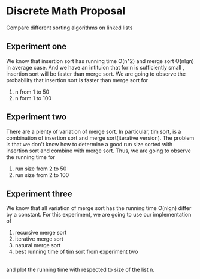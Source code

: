 # Discrete Math Proposal

Compare different sorting algorithms on linked lists

## Experiment one
We know that insertion sort has running time O(n^2) and merge sort O(nlgn) 
in average case. And we have an intituion that for n is sufficiently small
, insertion sort will be faster than merge sort. We are going to observe 
the probability that insertion sort is faster than merge sort for<br>
1. n from 1 to 50
2. n form 1 to 100

## Experiment two
There are a plenty of variation of merge sort. In particular, tim sort, 
is a combination of insertion sort and merge sort(iterative version). The 
problem is that we don't know how to determine a good run size sorted with 
insertion sort and combine with merge sort. Thus, we are going to observe 
the running time for<br>
1. run size from 2 to 50
2. run size from 2 to 100

## Experiment three
We know that all variation of merge sort has the running time O(nlgn) 
differ by a constant. For this experiment, we are going to use our 
implementation of <br>
1. recursive merge sort
2. iterative merge sort
3. natural merge sort
4. best running time of tim sort from experiment two
<br>
and plot the running time with respected to size of the list n.

